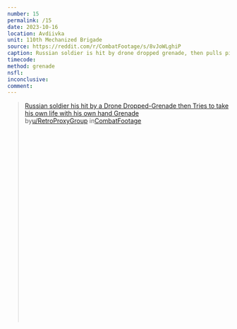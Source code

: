 ```yaml
---
number: 15
permalink: /15
date: 2023-10-16
location: Avdiivka
unit: 110th Mechanized Brigade
source: https://reddit.com/r/CombatFootage/s/8vJoWLghiP
caption: Russian soldier is hit by drone dropped grenade, then pulls pin on own
timecode:
method: grenade
nsfl:
inconclusive:
comment:
---
```

<blockquote class="reddit-embed-bq" style="height:500px" data-embed-height="566"><a href="https://www.reddit.com/r/CombatFootage/comments/1793h3q/russian_soldier_his_hit_by_a_drone_droppedgrenade/">Russian soldier his hit by a Drone Dropped-Grenade then Tries to take his own life with his own hand Grenade</a><br> by<a href="https://www.reddit.com/user/RetroProxyGroup/">u/RetroProxyGroup</a> in<a href="https://www.reddit.com/r/CombatFootage/">CombatFootage</a></blockquote><script async="" src="https://embed.reddit.com/widgets.js" charset="UTF-8"></script>